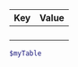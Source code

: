 | Key | Value |
| --- | ----- |
|     |       |
|     |       |
|     |       |
|     |       |

~~~ps1
$myTable
~~~
